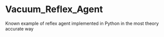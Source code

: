 # Vacuum_Reflex_Agent
Known example of reflex agent implemented in Python in the most theory accurate way
